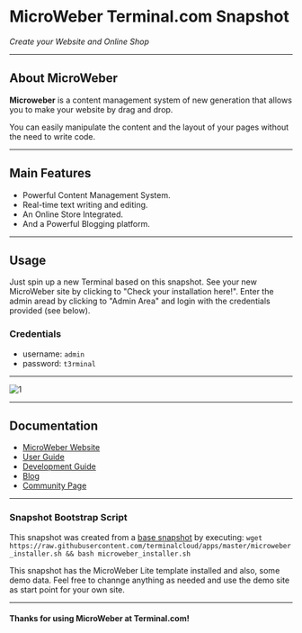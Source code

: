 # **MicroWeber** Terminal.com Snapshot

*Create your Website and Online Shop*

---

## About MicroWeber

**Microweber** is a content management system of new generation that allows you to make your website by drag and drop.

You can easily manipulate the content and the layout of your pages without the need to write code.

---

## Main Features

- Powerful Content Management System.
- Real-time text writing and editing.
- An Online Store Integrated.
- And a Powerful Blogging platform.

---

## Usage

Just spin up a new Terminal based on this snapshot. See your new MicroWeber site by clicking to "Check your installation here!".
Enter the admin aread by clicking to "Admin Area" and login with the credentials provided (see below).

### Credentials

- username: `admin`
- password: `t3rminal`

---

![1](https://microweber.com/userfiles/templates/microweber/static/features/text/Live_Edit_Post.jpg)

---

## Documentation

- [MicroWeber Website](https://microweber.com)
- [User Guide](https://microweber.com/user-guide)
- [Development Guide](http://microweber.com/docs/developer-guide/index)
- [Blog](https://microweber.com/blog)
- [Community Page](https://microweber.com/community)

---

### Snapshot Bootstrap Script

This snapshot was created from a [base snapshot](https://www.terminal.com/tiny/FzpHiTXG1K) by executing:
`wget https://raw.githubusercontent.com/terminalcloud/apps/master/microweber_installer.sh && bash microweber_installer.sh`

This snapshot has the MicroWeber Lite template installed and also, some demo data. Feel free to channge anything as needed and use the demo site as start point for your own site.

---

#### Thanks for using MicroWeber at Terminal.com!
